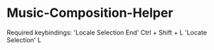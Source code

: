 Music-Composition-Helper
========================
Required keybindings:
'Locale Selection End'  Ctrl + Shift + L
'Locate Selection'      L
